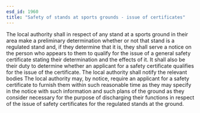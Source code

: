 ```yaml
---
esd_id: 1960
title: "Safety of stands at sports grounds - issue of certificates"
---
```


The local authority shall in respect of any stand at a sports ground in their area make a preliminary determination whether or not that stand is a regulated stand and, if they determine that it is, they shall serve a notice on the person who appears to them to qualify for the issue of a general safety certificate stating their determination and the effects of it.    It shall also be their duty to determine whether an applicant for a safety certificate qualifies for the issue of the certificate.  The local authority shall notify the relevant bodies     The local authority may, by notice, require an applicant for a safety certificate to furnish them within such reasonable time as they may specify in the notice with such information and such plans of the ground as they consider necessary for the purpose of discharging their functions in respect of the issue of safety certificates for the regulated stands at the ground.

